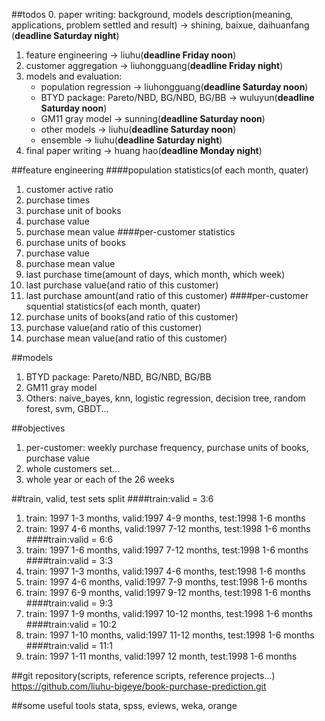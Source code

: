 ##todos
0. paper writing: background, models description(meaning, applications, problem settled and result) -> shining, baixue, daihuanfang
	(**deadline Saturday night**)
1. feature engineering -> liuhu(**deadline Friday noon**)
2. customer aggregation -> liuhongguang(**deadline Friday night**)
3. models and evaluation:
	- population regression -> liuhongguang(**deadline Saturday noon**)
	- BTYD package: Pareto/NBD, BG/NBD, BG/BB -> wuluyun(**deadline Saturday noon**)
	- GM11 gray model -> sunning(**deadline Saturday noon**)
	- other models -> liuhu(**deadline Saturday noon**)
	- ensemble -> liuhu(**deadline Saturday night**)
4. final paper writing -> huang hao(**deadline Monday night**)

##feature engineering
####population statistics(of each month, quater)
1. customer active ratio
2. purchase times
3. purchase unit of books
3. purchase value
4. purchase mean value
####per-customer statistics
1. purchase units of books
2. purchase value
3. purchase mean value
4. last purchase time(amount of days, which month, which week)
5. last purchase value(and ratio of this customer)
6. last purchase amount(and ratio of this customer)
####per-customer squential statistics(of each month, quater)
1. purchase units of books(and ratio of this customer)
2. purchase value(and ratio of this customer)
3. purchase mean value(and ratio of this customer)

##models
1. BTYD package: Pareto/NBD, BG/NBD, BG/BB
2. GM11 gray model
3. Others: naive_bayes, knn, logistic regression, decision tree, random forest, svm, GBDT...

##objectives
1. per-customer: weekly purchase frequency, purchase units of books, purchase value
2. whole customers set... 
3. whole year or each of the 26 weeks

##train, valid, test sets split
####train:valid = 3:6
1. train: 1997 1-3 months, valid:1997 4-9 months, test:1998 1-6 months
2. train: 1997 4-6 months, valid:1997 7-12 months, test:1998 1-6 months
####train:valid = 6:6
3. train: 1997 1-6 months, valid:1997 7-12 months, test:1998 1-6 months
####train:valid = 3:3
4. train: 1997 1-3 months, valid:1997 4-6 months, test:1998 1-6 months
5. train: 1997 4-6 months, valid:1997 7-9 months, test:1998 1-6 months
6. train: 1997 6-9 months, valid:1997 9-12 months, test:1998 1-6 months
####train:valid = 9:3
7. train: 1997 1-9 months, valid:1997 10-12 months, test:1998 1-6 months
####train:valid = 10:2
8. train: 1997 1-10 months, valid:1997 11-12 months, test:1998 1-6 months
####train:valid = 11:1
9. train: 1997 1-11 months, valid:1997 12 month, test:1998 1-6 months

##git repository(scripts, reference scripts, reference projects...)
https://github.com/liuhu-bigeye/book-purchase-prediction.git

##some useful tools
stata, spss, eviews, weka, orange